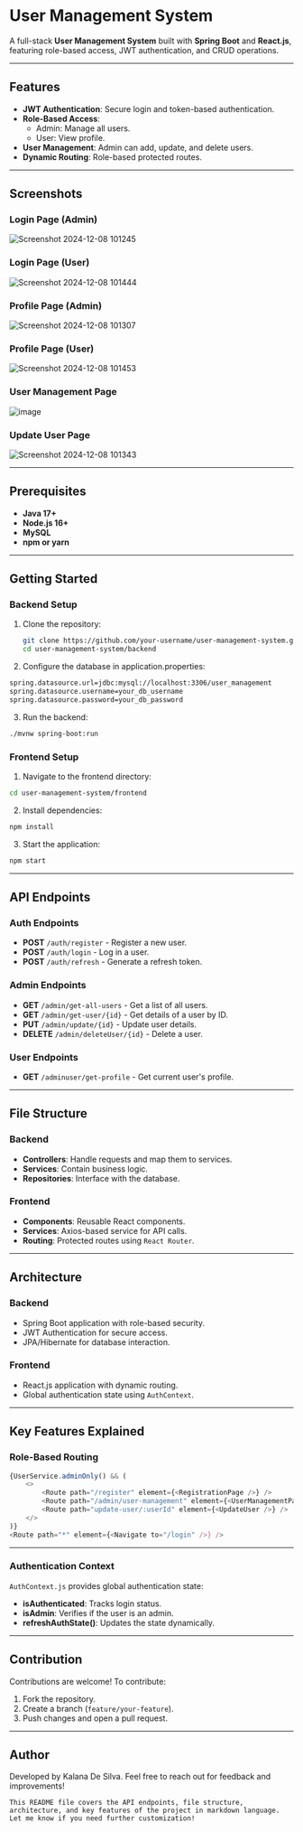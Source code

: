 # User Management System

A full-stack **User Management System** built with **Spring Boot** and **React.js**, featuring role-based access, JWT authentication, and CRUD operations.

---

## Features

- **JWT Authentication**: Secure login and token-based authentication.
- **Role-Based Access**:
  - Admin: Manage all users.
  - User: View profile.
- **User Management**: Admin can add, update, and delete users.
- **Dynamic Routing**: Role-based protected routes.

---

## Screenshots

### Login Page (Admin)
![Screenshot 2024-12-08 101245](https://github.com/user-attachments/assets/21c4a0b1-5bad-4c2e-b777-904722656aed)

### Login Page (User)
![Screenshot 2024-12-08 101444](https://github.com/user-attachments/assets/bedba580-b8d4-4690-9d08-5e19b7da557f)

### Profile Page (Admin)
![Screenshot 2024-12-08 101307](https://github.com/user-attachments/assets/36ede80a-a0fe-49b6-a396-81f02d227eae)

### Profile Page (User)
![Screenshot 2024-12-08 101453](https://github.com/user-attachments/assets/1e48cde8-7399-4725-80d1-8285f67361c5)

### User Management Page
![image](https://github.com/user-attachments/assets/9d10de24-aedb-49e6-bec3-babdcf0f47da)

### Update User Page
![Screenshot 2024-12-08 101343](https://github.com/user-attachments/assets/946d4e05-1bcf-4af2-bec6-c717f70fb981)

---

## Prerequisites

- **Java 17+**
- **Node.js 16+**
- **MySQL**
- **npm or yarn**

---

## Getting Started

### Backend Setup

1. Clone the repository:
   ```bash
   git clone https://github.com/your-username/user-management-system.git
   cd user-management-system/backend
2. Configure the database in application.properties:
  ```bash
  spring.datasource.url=jdbc:mysql://localhost:3306/user_management
  spring.datasource.username=your_db_username
  spring.datasource.password=your_db_password
  ```
3. Run the backend:
  ```bash
  ./mvnw spring-boot:run
  ```

### Frontend Setup

1. Navigate to the frontend directory:
  ```bash
  cd user-management-system/frontend
  ```
2. Install dependencies:
  ```bash
  npm install
  ```
3. Start the application:
  ```bash
  npm start
  ```
---

## API Endpoints

### Auth Endpoints
- **POST** `/auth/register` - Register a new user.
- **POST** `/auth/login` - Log in a user.
- **POST** `/auth/refresh` - Generate a refresh token.

### Admin Endpoints
- **GET** `/admin/get-all-users` - Get a list of all users.
- **GET** `/admin/get-user/{id}` - Get details of a user by ID.
- **PUT** `/admin/update/{id}` - Update user details.
- **DELETE** `/admin/deleteUser/{id}` - Delete a user.

### User Endpoints
- **GET** `/adminuser/get-profile` - Get current user's profile.

---

## File Structure

### Backend
- **Controllers**: Handle requests and map them to services.
- **Services**: Contain business logic.
- **Repositories**: Interface with the database.

### Frontend
- **Components**: Reusable React components.
- **Services**: Axios-based service for API calls.
- **Routing**: Protected routes using `React Router`.

---

## Architecture

### Backend
- Spring Boot application with role-based security.
- JWT Authentication for secure access.
- JPA/Hibernate for database interaction.

### Frontend
- React.js application with dynamic routing.
- Global authentication state using `AuthContext`.

---

## Key Features Explained

### Role-Based Routing
```javascript
{UserService.adminOnly() && (
    <>
        <Route path="/register" element={<RegistrationPage />} />
        <Route path="/admin/user-management" element={<UserManagementPage />} />
        <Route path="update-user/:userId" element={<UpdateUser />} />
    </>
)}
<Route path="*" element={<Navigate to="/login" />} />
```
---

### Authentication Context

`AuthContext.js` provides global authentication state:

- **isAuthenticated**: Tracks login status.
- **isAdmin**: Verifies if the user is an admin.
- **refreshAuthState()**: Updates the state dynamically.

---

## Contribution

Contributions are welcome! To contribute:

1. Fork the repository.
2. Create a branch (`feature/your-feature`).
3. Push changes and open a pull request.

---

## Author
Developed by Kalana De Silva. Feel free to reach out for feedback and improvements!
```vbnet
This README file covers the API endpoints, file structure, architecture, and key features of the project in markdown language. Let me know if you need further customization!
```







   








